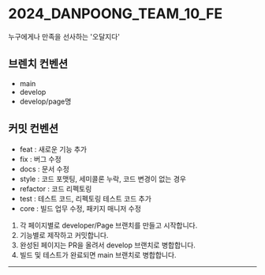 # 2024_DANPOONG_TEAM_10_FE
누구에게나 만족을 선사하는 '오달지다'

## 브렌치 컨벤션

- main
- develop
- develop/page명


## 커밋 컨벤션

- feat : 새로운 기능 추가
- fix : 버그 수정
- docs : 문서 수정
- style : 코드 포맷팅, 세미콜론 누락, 코드 변경이 없는 경우
- refactor : 코드 리펙토링
- test : 테스트 코드, 리펙토링 테스트 코드 추가
- core : 빌드 업무 수정, 패키지 매니저 수정

1. 각 페이지별로 developer/Page 브랜치를 만들고 시작합니다.
2. 기능별로 제작하고 커밋합니다.
3. 완성된 페이지는 PR을 올려서 develop 브랜치로 병합합니다.
4. 빌드 및 테스트가 완료되면 main 브랜치로 병합합니다.

---
